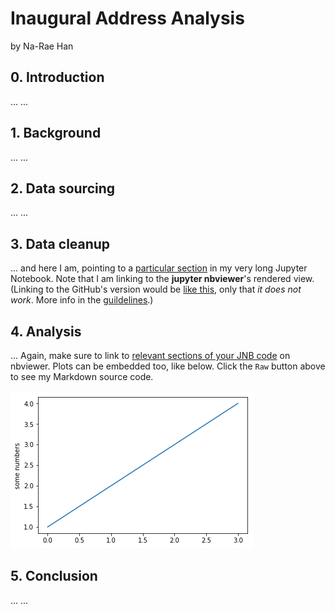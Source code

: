 # Inaugural Address Analysis

by Na-Rae Han

## 0. Introduction
... ...

## 1. Background
... ...

## 2. Data sourcing
... ...

## 3. Data cleanup
... and here I am, pointing to a [particular section](https://nbviewer.jupyter.org/github/Data-Science-for-Linguists-2024/Inaugural-Address-Analysis/blob/main/process_data.ipynb#Second-section) in my very long Jupyter Notebook. Note that I am linking to the **jupyter nbviewer**'s rendered view. (Linking to the GitHub's version would be [like this](process_data.ipynb#Second-section), only that _it does not work_. More info in the [guildelines](https://naraehan.github.io/Data-Science-for-Linguists-2024/project#final).)   

## 4. Analysis
... Again, make sure to link to [relevant sections of your JNB code](https://nbviewer.jupyter.org/github/Data-Science-for-Linguists-2024/Inaugural-Address-Analysis/blob/main/process_data.ipynb#Third-section) on nbviewer. Plots can be embedded too, like below. Click the `Raw` button above to see my Markdown source code. 

![png](image_files/output_8_0.png)


## 5. Conclusion
... ...
